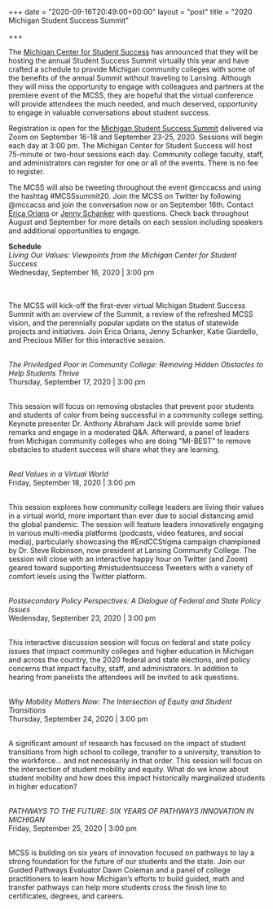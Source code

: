 +++
date = "2020-09-16T20:49:00+00:00"
layout = "post"
title = "2020 Michigan Student Success Summit"

+++

The <a href="https://www.mcca.org/">Michigan Center for Student Success</a> has announced that they will be hosting the annual Student Success Summit virtually this year and have crafted a schedule to provide Michigan community colleges with some of the benefits of the annual Summit without traveling to Lansing. Although they will miss the opportunity to engage with colleagues and partners at the premiere event of the MCSS, they are hopeful that the virtual conference will provide attendees the much needed, and much deserved, opportunity to engage in valuable conversations about student success.<br>

Registration is open for the <a href="https://www.mcca.org/Student-Success-Summit">Michigan Student Success Summit</a> delivered via Zoom on September 16-18 and September 23-25, 2020. Sessions will begin each day at 3:00 pm. The Michigan Center for Student Success will host 75-minute or two-hour sessions each day. Community college faculty, staff, and administrators can register for one or all of the events. There is no fee to register.<br>

The MCSS will also be tweeting throughout the event @mccacss and using the hashtag #MCSSsummit20. Join the MCSS on Twitter by following @mccacss and join the conversation now or on September 16th. Contact <a href="mailto:eorians@mcca.org">Erica Orians</a> or <a href="mailto:jschanker@mcca.org">Jenny Schanker</a> with questions. Check back throughout August and September for more details on each session including speakers and additional opportunities to engage.<br>

<b>Schedule</b><br>
<i>Living Our Values: Viewpoints from the Michigan Center for Student Success</i><br>
Wednesday, September 16, 2020 | 3:00 pm<br><br><br>

The MCSS will kick-off the first-ever virtual Michigan Student Success Summit with an overview of the Summit, a review of the refreshed MCSS vision, and the perennially popular update on the status of statewide projects and initiatives. Join Erica Orians, Jenny Schanker, Katie Giardello, and Precious Miller for this interactive session.<br><br>


<i>The Priviledged Poor in Community College: Removing Hidden Obstacles to Help Students Thrive</i><br>
Thursday, September 17, 2020 | 3:00 pm<br><br>

This session will focus on removing obstacles that prevent poor students and students of color from being successful in a community college setting. Keynote presenter  Dr. Anthony Abraham Jack  will provide some brief remarks and engage in a moderated Q&A. Afterward, a panel of leaders from Michigan community colleges who are doing "MI-BEST" to remove obstacles to student success will share what they are learning.<br><br>

 
<i>Real Values in a Virtual World</i><br>
Friday, September 18, 2020 | 3:00 pm<br><br>

This session explores how community college leaders are living their values in a virtual world, more important than ever due to social distancing amid the global pandemic. The session will feature leaders innovatively engaging in various multi-media platforms (podcasts, video features, and social media), particularly showcasing the #EndCCStigma campaign championed by Dr. Steve Robinson, now president at Lansing Community College. The session will close with an interactive happy hour on Twitter (and Zoom) geared toward supporting #mistudentsuccess Tweeters with a variety of comfort levels using the Twitter platform.<br><br>


<i>Postsecondary Policy Perspectives: A Dialogue of Federal and State Policy Issues</i><br>
Wedensday, September 23, 2020 | 3:00 pm<br><br>

This interactive discussion session will focus on federal and state policy issues that impact community colleges and higher education in Michigan and across the country, the 2020 federal and state elections, and policy concerns that impact faculty, staff, and administrators. In addition to hearing from panelists the attendees will be invited to ask questions.<br><br>

 
<i>Why Mobility Matters Now: The Intersection of Equity and Student Transitions</i><br>
Thursday, September 24, 2020 | 3:00 pm<br><br>

A significant amount of research has focused on the impact of student transitions from high school to college, transfer to a university, transition to the workforce… and not necessarily in that order. This session will focus on the intersection of student mobility and equity. What do we know about student mobility and how does this impact historically marginalized students in higher education?<br><br>

 
<i>PATHWAYS TO THE FUTURE: SIX YEARS OF PATHWAYS INNOVATION IN MICHIGAN</i><br>
Friday, September 25, 2020 | 3:00 pm<br><br>

MCSS is building on six years of innovation focused on pathways to lay a strong foundation for the future of our students and the state. Join our Guided Pathways Evaluator Dawn Coleman and a panel of college practitioners to learn how Michigan’s efforts to build guided, math and transfer pathways can help more students cross the finish line to certificates, degrees, and careers.
